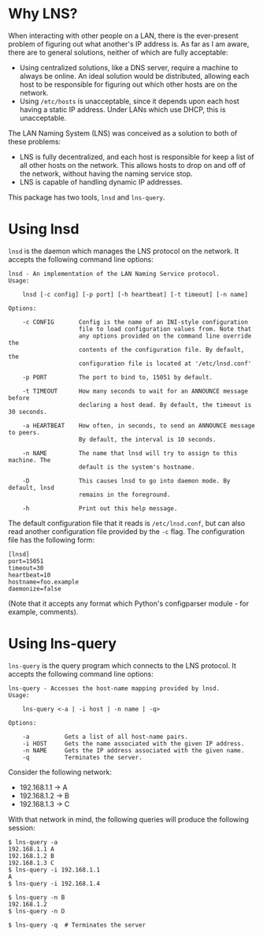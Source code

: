 # Why LNS?

When interacting with other people on a LAN, there is the ever-present problem of
figuring out what another's IP address is. As far as I am aware, there are to 
general solutions, neither of which are fully acceptable:

- Using centralized solutions, like a DNS server, require a machine to always be
  online. An ideal solution would be distributed, allowing each host to be
  responsible for figuring out which other hosts are on the network.
- Using `/etc/hosts` is unacceptable, since it depends upon each host having a
  static IP address. Under LANs which use DHCP, this is unacceptable.

The LAN Naming System (LNS) was conceived as a solution to both of these problems:

 - LNS is fully decentralized, and each host is responsible for keep a list of
   all other hosts on the network. This allows hosts to drop on and off of the
   network, without having the naming service stop.
 - LNS is capable of handling dynamic IP addresses.

This package has two tools, `lnsd` and `lns-query`.

# Using lnsd

`lnsd` is the daemon which manages the LNS protocol on the network. It accepts
the following command line options:

    lnsd - An implementation of the LAN Naming Service protocol.
    Usage:

        lnsd [-c config] [-p port] [-h heartbeat] [-t timeout] [-n name]

    Options:

        -c CONFIG       Config is the name of an INI-style configuration 
                        file to load configuration values from. Note that
                        any options provided on the command line override the
                        contents of the configuration file. By default, the 
                        configuration file is located at '/etc/lnsd.conf'

        -p PORT         The port to bind to, 15051 by default.

        -t TIMEOUT      How many seconds to wait for an ANNOUNCE message before
                        declaring a host dead. By default, the timeout is 30 seconds.

        -a HEARTBEAT    How often, in seconds, to send an ANNOUNCE message to peers.
                        By default, the interval is 10 seconds.

        -n NAME         The name that lnsd will try to assign to this machine. The 
                        default is the system's hostname.

        -D              This causes lnsd to go into daemon mode. By default, lnsd
                        remains in the foreground.

        -h              Print out this help message.

The default configuration file that it reads is `/etc/lnsd.conf`, but can also read
another configuration file provided by the `-c` flag. The configuration file has
the following form:

    [lnsd]
    port=15051
    timeout=30
    heartbeat=10
    hostname=foo.example
    daemonize=false

(Note that it accepts any format which Python's configparser module - for example,
comments).

# Using lns-query

`lns-query` is the query program which connects to the LNS protocol. It accepts
the following command line options:

    lns-query - Accesses the host-name mapping provided by lnsd.
    Usage:

        lns-query <-a | -i host | -n name | -q>

    Options:

        -a          Gets a list of all host-name pairs.
        -i HOST     Gets the name associated with the given IP address.
        -n NAME     Gets the IP address associated with the given name.
        -q          Terminates the server.

Consider the following network:

- 192.168.1.1 -> A
- 192.168.1.2 -> B
- 192.168.1.3 -> C

With that network in mind, the following queries will produce the following session:

    $ lns-query -a
    192.168.1.1 A
    192.168.1.2 B
    192.168.1.3 C
    $ lns-query -i 192.168.1.1
    A
    $ lns-query -i 192.168.1.4
    
    $ lns-query -n B
    192.168.1.2
    $ lns-query -n D

    $ lns-query -q  # Terminates the server
